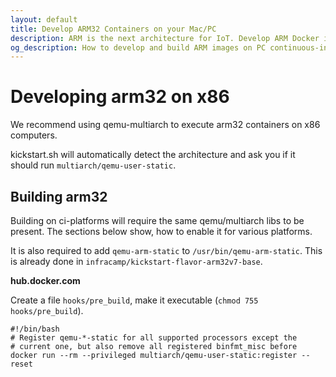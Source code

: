 ```yaml
---
layout: default
title: Develop ARM32 Containers on your Mac/PC
description: ARM is the next architecture for IoT. Develop ARM Docker images on your PC or MAC using kickstart flavored containers.
og_description: How to develop and build ARM images on PC continuous-integration platforms? A short overview.
---
```



# Developing arm32 on x86 

We recommend using qemu-multiarch to execute arm32 containers on x86 
computers.

kickstart.sh will automatically detect the architecture and ask you if it should run `multiarch/qemu-user-static`.

## Building arm32 

Building on ci-platforms will require the same qemu/multiarch libs to be present.
The sections below show, how to enable it for various platforms.

It is also required to add `qemu-arm-static` to `/usr/bin/qemu-arm-static`. This
is already done in `infracamp/kickstart-flavor-arm32v7-base`.

**hub.docker.com**

Create a file `hooks/pre_build`, make it executable (`chmod 755 hooks/pre_build`).

```
#!/bin/bash
# Register qemu-*-static for all supported processors except the
# current one, but also remove all registered binfmt_misc before
docker run --rm --privileged multiarch/qemu-user-static:register --reset
```